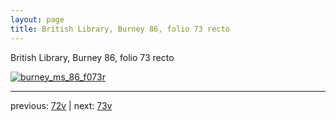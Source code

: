 ```yaml
---
layout: page
title: British Library, Burney 86, folio 73 recto
---
```


British Library, Burney 86, folio 73 recto

[![burney_ms_86_f073r](http://www.homermultitext.org/iipsrv?IIIF=/project/homer/pyramidal/deepzoom/bl/burney86imgs/v1/burney_ms_86_f073r.tif/full/800,/0/default.jpg)](http://www.homermultitext.org/ict2/?urn=urn:cite2:bl:burney86imgs.v1:burney_ms_86_f073r) 

---

previous:  [72v](../72v/) | next: [73v](../73v/)